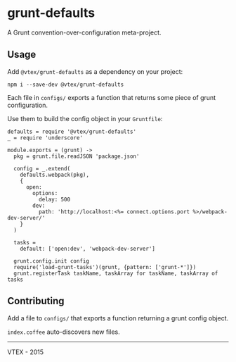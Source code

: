 # grunt-defaults

A Grunt convention-over-configuration meta-project.

## Usage

Add `@vtex/grunt-defaults` as a dependency on your project:

    npm i --save-dev @vtex/grunt-defaults

Each file in `configs/` exports a function that returns some piece of grunt configuration.

Use them to build the config object in your `Gruntfile`:

```
defaults = require '@vtex/grunt-defaults'
_ = require 'underscore'

module.exports = (grunt) ->
  pkg = grunt.file.readJSON 'package.json'

  config = _.extend(
    defaults.webpack(pkg),
    {
      open:
        options:
          delay: 500
        dev:
          path: 'http://localhost:<%= connect.options.port %>/webpack-dev-server/'
    }
  )

  tasks =
    default: ['open:dev', 'webpack-dev-server']

  grunt.config.init config
  require('load-grunt-tasks')(grunt, {pattern: ['grunt-*']})
  grunt.registerTask taskName, taskArray for taskName, taskArray of tasks

```

## Contributing

Add a file to `configs/` that exports a function returning a grunt config object.

`index.coffee` auto-discovers new files.

------

VTEX - 2015
